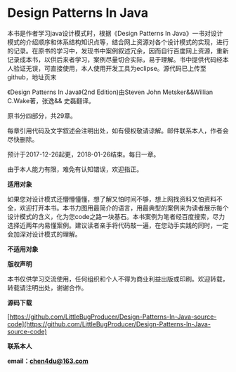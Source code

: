 # Design Patterns In Java

本书是作者学习java设计模式时，根据《Design Patterns In Java》一书对设计模式的介绍顺序和体系结构知识点等，结合网上资源对各个设计模式的实现，进行的记录。在原书的学习中，发现书中案例叙述冗余，因而自行百度网上资源，重新记录成本书，以供后来者学习，案例尽量切合实际，易于理解。书中提供代码经本人验证无误，可直接使用，本人使用开发工具为eclipse。源代码已上传至github，地址页末

《Design Patterns In Java》\(2nd Edition\)由Steven John Metsker&&Willian C.Wake著，张逸&& 史磊翻译。

原书分四部分，共29章。

每章引用代码及文字叙述会注明出处，如有侵权敬请谅解。邮件联系本人，作者会尽快删除。

预计于2017-12-26起更，2018-01-26结束。每日一章。

由于本人能力有限，难免有认知错误，欢迎指正。

**适用对象**

如果您对设计模式还懵懵懂懂，想了解又怕时间不够，想上网找资料又怕资料不全，欢迎打开本书。本书力图用最简介的语言，用最典型的案例来为读者展示每个设计模式的含义，化为您code之路一块基石。本书案例为笔者经百度搜索，尽力选择近两年内易懂案例。建议读者亲手将代码敲一遍，在您动手实践的同时，一定会加深对设计模式的理解。

**不适用对象**

**版权声明**

本书仅供学习交流使用，任何组织和个人不得为商业利益出版或印刷。欢迎转载，转载请注明出处，谢谢合作。

**源码下载**

[https://github.com/LittleBugProducer/Design-Patterns-In-Java-source-code](https://github.com/LittleBugProducer/Design-Patterns-In-Java-source-code)

**联系本人**

**email：chen4du@163.com**

